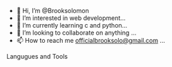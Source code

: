 - 👋 Hi, I’m @Brooksolomon
- 👀 I’m interested in web development...
- 🌱 I’m currently learning c and python...
- 💞️ I’m looking to collaborate on anything ...
- 📫 How to reach me officialbrooksolo@gmail.com ...

<!---
Brooksolomon/Brooksolomon is a ✨ special ✨ repository because its `README.md` (this file) appears on your GitHub profile.
You can click the Preview link to take a look at your changes.
--->
Langugues and Tools
